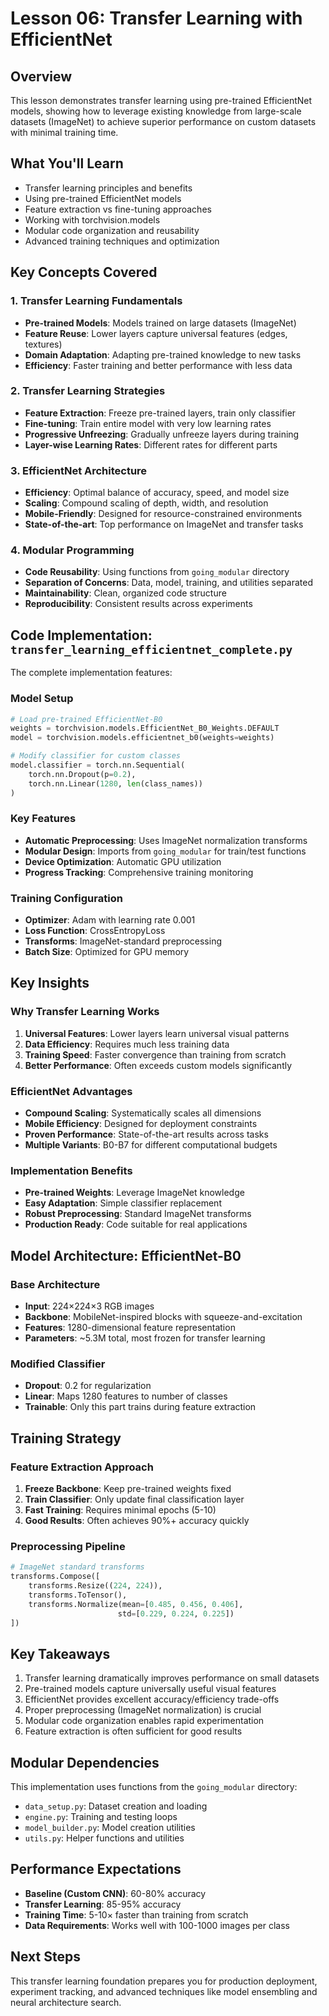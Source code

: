 # Lesson 06: Transfer Learning with EfficientNet

## Overview
This lesson demonstrates transfer learning using pre-trained EfficientNet models, showing how to leverage existing knowledge from large-scale datasets (ImageNet) to achieve superior performance on custom datasets with minimal training time.

## What You'll Learn
- Transfer learning principles and benefits
- Using pre-trained EfficientNet models
- Feature extraction vs fine-tuning approaches
- Working with torchvision.models
- Modular code organization and reusability
- Advanced training techniques and optimization

## Key Concepts Covered

### 1. Transfer Learning Fundamentals
- **Pre-trained Models**: Models trained on large datasets (ImageNet)
- **Feature Reuse**: Lower layers capture universal features (edges, textures)
- **Domain Adaptation**: Adapting pre-trained knowledge to new tasks
- **Efficiency**: Faster training and better performance with less data

### 2. Transfer Learning Strategies
- **Feature Extraction**: Freeze pre-trained layers, train only classifier
- **Fine-tuning**: Train entire model with very low learning rates
- **Progressive Unfreezing**: Gradually unfreeze layers during training
- **Layer-wise Learning Rates**: Different rates for different parts

### 3. EfficientNet Architecture
- **Efficiency**: Optimal balance of accuracy, speed, and model size
- **Scaling**: Compound scaling of depth, width, and resolution
- **Mobile-Friendly**: Designed for resource-constrained environments
- **State-of-the-art**: Top performance on ImageNet and transfer tasks

### 4. Modular Programming
- **Code Reusability**: Using functions from `going_modular` directory
- **Separation of Concerns**: Data, model, training, and utilities separated
- **Maintainability**: Clean, organized code structure
- **Reproducibility**: Consistent results across experiments

## Code Implementation: `transfer_learning_efficientnet_complete.py`

The complete implementation features:

### Model Setup
```python
# Load pre-trained EfficientNet-B0
weights = torchvision.models.EfficientNet_B0_Weights.DEFAULT
model = torchvision.models.efficientnet_b0(weights=weights)

# Modify classifier for custom classes
model.classifier = torch.nn.Sequential(
    torch.nn.Dropout(p=0.2),
    torch.nn.Linear(1280, len(class_names))
)
```

### Key Features
- **Automatic Preprocessing**: Uses ImageNet normalization transforms
- **Modular Design**: Imports from `going_modular` for train/test functions
- **Device Optimization**: Automatic GPU utilization
- **Progress Tracking**: Comprehensive training monitoring

### Training Configuration
- **Optimizer**: Adam with learning rate 0.001
- **Loss Function**: CrossEntropyLoss
- **Transforms**: ImageNet-standard preprocessing
- **Batch Size**: Optimized for GPU memory

## Key Insights

### Why Transfer Learning Works
1. **Universal Features**: Lower layers learn universal visual patterns
2. **Data Efficiency**: Requires much less training data
3. **Training Speed**: Faster convergence than training from scratch
4. **Better Performance**: Often exceeds custom models significantly

### EfficientNet Advantages
- **Compound Scaling**: Systematically scales all dimensions
- **Mobile Efficiency**: Designed for deployment constraints
- **Proven Performance**: State-of-the-art results across tasks
- **Multiple Variants**: B0-B7 for different computational budgets

### Implementation Benefits
- **Pre-trained Weights**: Leverage ImageNet knowledge
- **Easy Adaptation**: Simple classifier replacement
- **Robust Preprocessing**: Standard ImageNet transforms
- **Production Ready**: Code suitable for real applications

## Model Architecture: EfficientNet-B0

### Base Architecture
- **Input**: 224×224×3 RGB images
- **Backbone**: MobileNet-inspired blocks with squeeze-and-excitation
- **Features**: 1280-dimensional feature representation
- **Parameters**: ~5.3M total, most frozen for transfer learning

### Modified Classifier
- **Dropout**: 0.2 for regularization
- **Linear**: Maps 1280 features to number of classes
- **Trainable**: Only this part trains during feature extraction

## Training Strategy

### Feature Extraction Approach
1. **Freeze Backbone**: Keep pre-trained weights fixed
2. **Train Classifier**: Only update final classification layer
3. **Fast Training**: Requires minimal epochs (5-10)
4. **Good Results**: Often achieves 90%+ accuracy quickly

### Preprocessing Pipeline
```python
# ImageNet standard transforms
transforms.Compose([
    transforms.Resize((224, 224)),
    transforms.ToTensor(),
    transforms.Normalize(mean=[0.485, 0.456, 0.406],
                        std=[0.229, 0.224, 0.225])
])
```

## Key Takeaways
1. Transfer learning dramatically improves performance on small datasets
2. Pre-trained models capture universally useful visual features
3. EfficientNet provides excellent accuracy/efficiency trade-offs
4. Proper preprocessing (ImageNet normalization) is crucial
5. Modular code organization enables rapid experimentation
6. Feature extraction is often sufficient for good results

## Modular Dependencies
This implementation uses functions from the `going_modular` directory:
- `data_setup.py`: Dataset creation and loading
- `engine.py`: Training and testing loops
- `model_builder.py`: Model creation utilities
- `utils.py`: Helper functions and utilities

## Performance Expectations
- **Baseline (Custom CNN)**: 60-80% accuracy
- **Transfer Learning**: 85-95% accuracy
- **Training Time**: 5-10× faster than training from scratch
- **Data Requirements**: Works well with 100-1000 images per class

## Next Steps
This transfer learning foundation prepares you for production deployment, experiment tracking, and advanced techniques like model ensembling and neural architecture search.